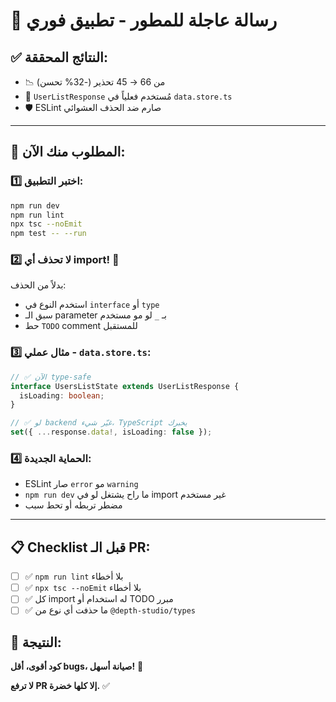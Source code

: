 # 🚨 رسالة عاجلة للمطور - تطبيق فوري

## ✅ النتائج المحققة:
- 📉 من 66 → 45 تحذير (-32% تحسن) 
- 🔗 `UserListResponse` مُستخدم فعلياً في `data.store.ts`
- 🛡️ ESLint صارم ضد الحذف العشوائي

---

## 🎯 المطلوب منك الآن:

### 1️⃣ اختبر التطبيق:
```bash
npm run dev
npm run lint  
npx tsc --noEmit
npm test -- --run
```

### 2️⃣ لا تحذف أي import! 🚫
بدلاً من الحذف:
- استخدم النوع في `interface` أو `type`
- سبق الـ parameter بـ `_` لو مو مستخدم
- حط `TODO` comment للمستقبل

### 3️⃣ مثال عملي - `data.store.ts`:
```ts
// ✅ الآن type-safe
interface UsersListState extends UserListResponse {
  isLoading: boolean;
}

// ✅ لو backend غيّر شيء، TypeScript يخبرك
set({ ...response.data!, isLoading: false });
```

### 4️⃣ الحماية الجديدة:
- ESLint صار `error` مو `warning`
- `npm run dev` ما راح يشتغل لو في import غير مستخدم
- مضطر تربطه أو تحط سبب

---

## 📋 Checklist قبل الـ PR:
- [ ] ✅ `npm run lint` بلا أخطاء
- [ ] ✅ `npx tsc --noEmit` بلا أخطاء  
- [ ] ✅ كل import له استخدام أو TODO مبرر
- [ ] ✅ ما حذفت أي نوع من `@depth-studio/types`

## 💪 النتيجة:
**كود أقوى، أقل bugs، صيانة أسهل!** 🎉

**لا ترفع PR إلا كلها خضرة.** ✅ 